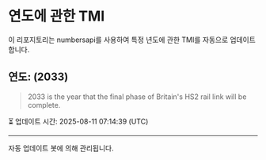 
# 연도에 관한 TMI

이 리포지토리는 numbersapi를 사용하여 특정 년도에 관한 TMI를 자동으로 업데이트합니다.

## 연도: (2033)
> 2033 is the year that the final phase of Britain's HS2 rail link will be complete.

⏳ 업데이트 시간: 2025-08-11 07:14:39 (UTC)

---
자동 업데이트 봇에 의해 관리됩니다.
